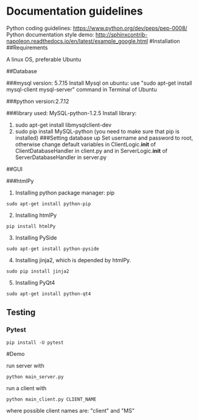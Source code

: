 # Documentation guidelines
Python coding guidelines: https://www.python.org/dev/peps/pep-0008/
Python documentation style demo: http://sphinxcontrib-napoleon.readthedocs.io/en/latest/example_google.html
#Installation
##Requirements

A linux OS, preferable Ubuntu

##Database

###mysql version: 5.7.15
Install Mysql on ubuntu: 
  use "sudo apt-get install mysql-client mysql-server" command in Terminal of Ubuntu

###python version:2.7.12

###library used: MySQL-python-1.2.5
Install library: 
   1) sudo apt-get install libmysqlclient-dev
   2) sudo pip install MySQL-python  (you need to make sure that pip is installed)
###Setting database up
Set username and password to root, otherwise change default variables in ClientLogic.__init__ of ClientDatabaseHandler in client.py and in ServerLogic.__init__ of ServerDatabaseHandler in server.py

##GUI

###htmlPy

1) Installing python package manager: pip
```
sudo apt-get install python-pip
```

2) Installing htmlPy
```
pip install htmlPy
```

3) Installing PySide
```
sudo apt-get install python-pyside
```
4) Installing jinja2, which is depended by htmlPy.
```
sudo pip install jinja2
```

5) Installing PyQt4
```
sudo apt-get install python-qt4
```
## Testing

### Pytest
```
pip install -U pytest
```

#Demo

run server with
```
python main_server.py
```
run a client with
```
python main_client.py CLIENT_NAME
```
where possible client names are: "client" and "MS"

